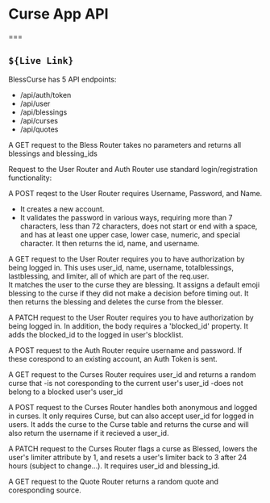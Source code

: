# Curse App API
===

`${Live Link}`
---

<!-- The Curse App API uses 4 tables:
Blessings, Curses, Quotes, and Users

The Blessings Table has 2 attributes:
- **blessing_id**: This is an identifier used to match blessings to users and curses.
- **blessing**: This is the emoji that responds to a curse.

The Curses Table has 7 attributes:

- **curse_id**: This is an identifier used to match curses to users and blessings
- **curse**: This is the text string that the user writes and submits.
- **user_id**: This is an identifier to match a curse to the user who made it.
- **blessed**: This is a boolean that flags a curse for having been blessed.
- **blessing**: This is the response from the blesser.
- **pulled_by**: This matches a Blesser to the curse they blessed.
- **pulled_time**: This is the timestamp for when the curse was viewed by the blesser.

The Quotes table has 3 attributes:
- **quote_id**: Assigns an identifier integer to a quote
- **quote_text**: The actual quote.
- **quote_source**: The source of the quote.

The Users table has 8 attributes:
- **user_id**: Assigns an identifier integer to a user.
- **name**: An easily changable alias that does not affect login credentials.
- **username**: The first half of login credentials.
- **password**: The second half of login credentials.
- **totalblessings**: The number of times they have successfully Blessed a Curse.
- **lastblessing**: The timestamp of the last time they pulled a Curse.  This is used to time out inactive users.
- **limiter** : This is an integer that starts at and caps at 3.  Each Bless done reduces this by 1 and the user is barred from Blessing if the limiter is 0.  The limiter resets to 3 each day.
- **blocklist**: An array of the user_id's of any user the current user does not with see any curses from -->


BlessCurse has 5 API endpoints:
- /api/auth/token
- /api/user
- /api/blessings
- /api/curses
- /api/quotes


A GET request to the Bless Router takes no parameters 
and returns all blessings and blessing_ids

Request to the User Router and Auth Router use standard login/registration functionality:

A POST reqest to the User Router requires Username, Password, and Name.
- It creates a new account.
- It validates the password in various ways, requiring more than 7 characters, less than 72 characters, does not start or end with a space, and has at least one upper case, lower case, numeric, and special character.
It then returns the id, name, and username.

A GET request to the User Router requires you to have authorization by 
being logged in.  This uses user_id, name, username, totalblessings, lastblessing, and limiter, all 
of which are part of the req.user.  
It matches the user to the curse they are blessing.
It assigns a default emoji blessing to the curse if they did not make a decision before timing out.
It then returns the blessing and deletes the curse from the blesser.

A PATCH request to the User Router requires you to have authorization by being logged in. In addition, the body
requires a 'blocked_id' property.
It adds the blocked_id to the logged in user's blocklist.

A POST request to the Auth Router require username and password.  If these corespond to an existing 
account, an Auth Token is sent.

A GET request to the Curses Router requires user_id and returns a random curse that 
-is not coresponding to the current user's user_id
-does not belong to a blocked user's user_id

A POST request to the Curses Router handles both anonymous and logged in curses.
It only requires Curse, but can also accept user_id for logged in users.
It adds the curse to the Curse table and returns the curse and will also return the 
username if it recieved a user_id.

A PATCH request to the Curses Router flags a curse as Blessed, lowers the user's limiter attribute by 1, and resets a user's limiter back to 3 after 24 hours (subject to change...).
It requires user_id and blessing_id.

A GET request to the Quote Router returns a random quote and coresponding source.

